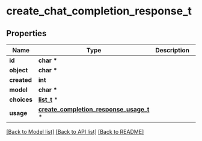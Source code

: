 # create_chat_completion_response_t

## Properties
Name | Type | Description | Notes
------------ | ------------- | ------------- | -------------
**id** | **char \*** |  | 
**object** | **char \*** |  | 
**created** | **int** |  | 
**model** | **char \*** |  | 
**choices** | [**list_t**](create_chat_completion_response_choices_inner.md) \* |  | 
**usage** | [**create_completion_response_usage_t**](create_completion_response_usage.md) \* |  | [optional] 

[[Back to Model list]](../README.md#documentation-for-models) [[Back to API list]](../README.md#documentation-for-api-endpoints) [[Back to README]](../README.md)



